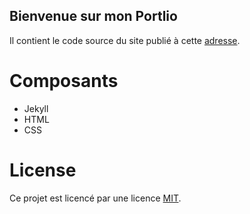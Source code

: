 ## Bienvenue sur mon Portlio

Il contient le code source du site publié à cette [adresse](https://carnezenzo.github.io/).

# Composants
- Jekyll
- HTML
- CSS

# License

Ce projet est licencé par une licence [MIT](./LICENSE).
